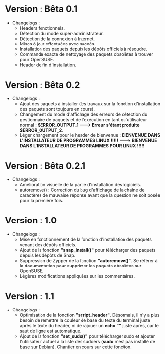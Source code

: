 # Version : Bêta 0.1

* Changelogs :
    - Headers fonctionnels.
    - Détection du mode super-administrateur.
    - Détection de la connexion à Internet.
    - Mises à jour effectuées avec succès.
    - Installation des paquets depuis les dépôts officiels à résoudre.
    - Commande exacte de nettoyage des paquets obsolètes à trouver pour OpenSUSE.
    - Header de fin d'installation.


# Version : Bêta 0.2

* Changelogs :
    - Ajout des paquets à installer (les travaux sur la fonction d'installation des paquets sont toujours en cours).
    - Changement du mode d'affichage des erreurs de détection du gestionnaire de paquets et de l'exécution en tant qu'utilisateur normal : **$ERROR_OUTPUT_1 ---> Erreur s'étant produite $ERROR_OUTPUT_2**.
    - Léger changement pour le header de bienvenue : **BIENVENUE DANS L'INSTALLATEUR DE PROGRAMMES LINUX !!!!!** ---> **BIENVENUE DANS L'INSTALLATEUR DE PROGRAMMES POUR LINUX !!!!!**


# Version : Bêta 0.2.1

* Changelogs :
    - Amélioration visuelle de la partie d'installation des logiciels.
    - autoremove() : Correction du bug d'affichage de la chaîne de caractères de mauvaise réponse avant que la question ne soit posée pour la première fois.


# Version : 1.0

* Changelogs :
    - Mise en fonctionnement de la fonction d'installation des paquets venant des dépôts officiels.
    - Ajout de la fonction **"snap_install()"** pour télécharger des paquets depuis les dépôts de Snap.
    - Suppression de Zypper de la fonction **"autoremove()"**. Se référer à la documentation pour supprimer les paquets obsolètes sur OpenSUSE.
    - Légères modifications appliquées sur les commentaires.

# Version : 1.1

* Changelogs : 
    - Optimisation de la fonction **"script_header"**. Désormais, il n'y a plus besoin de remettre la couleur de base du texte du terminal juste après le texte du header, ni de rajouer un **echo ""** juste après, car le saut de ligne est automatique.
    - Ajout de la fonction **"set_sudo()"** pour télécharger sudo et ajouter l'utilisateur actuel à la liste des sudoers (**sudo** n'est pas installé de base sur Debian). Chantier en cours sur cette fonction.
    
